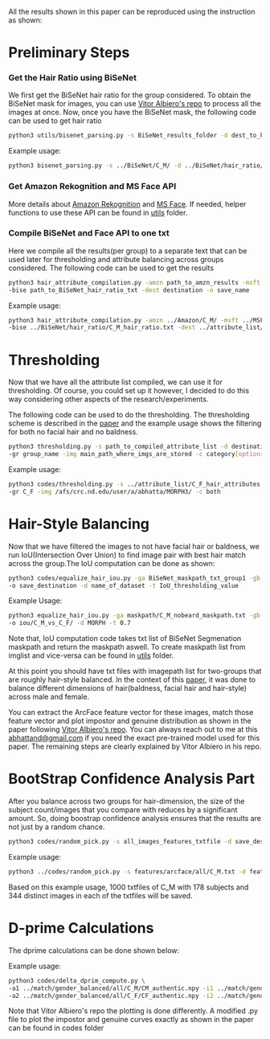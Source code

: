 All the results shown in this paper can be reproduced using the instruction as shown:

# Preliminary Steps

### Get the Hair Ratio using BiSeNet

We first get the BiSeNet hair ratio for the group considered. To obtain the BiSeNet mask for images, you can use [Vitor Albiero's repo](https://github.com/vitoralbiero/face-parsing.PyTorch) to process all the images at once. Now, once you have the BiSeNet mask, the following code can be used to get hair ratio

~~~bash
python3 utils/bisenet_parsing.py -s BiSeNet_results_folder -d dest_to_hairRatio_txt -n file_save_name
~~~

Example usage:

~~~bash
python3 bisenet_parsing.py -s ../BiSeNet/C_M/ -d ../BiSeNet/hair_ratio/ -n C_M_hair_ratio
~~~

### Get Amazon Rekognition and MS Face API

More details about [Amazon Rekognition](https://docs.aws.amazon.com/managedservices/latest/userguide/rekognition.html) and [MS Face](https://azure.microsoft.com/en-us/services/cognitive-services/face/). If needed, helper functions to use these API can be found in [utils](https://github.com/abhatta1234/Hair_Dimensions_Balancing/tree/main/utils) folder.

### Compile BiSeNet and Face API to one txt

Here we compile all the results(per group) to a separate text that can be used later for thresholding and attribute balancing across groups considered. The following code can be used to get the results

~~~bash
python3 hair_attribute_compilation.py -amzn path_to_amzn_results -msft path_to_amzn_results \
-bise path_to_BiSeNet_hair_ratio_txt -dest destination -n save_name
~~~

Example usage:
~~~bash
python3 hair_attribute_compilation.py -amzn ../Amazon/C_M/ -msft ../MSFace/API/C_M/ \
-bise ../BiSeNet/hair_ratio/C_M_hair_ratio.txt -dest ../attribute_list/ -n C_M_attribute_list
~~~

# Thresholding

Now that we have all the attribute list compiled, we can use it for thresholding. Of course, you could set up it however, I decided to do this way considering other aspects of the research/experiments.<br>

The following code can be used to do the thresholding. The thresholding scheme is described in the [paper]() and the example usage shows the filtering for both no facial hair and no baldness.

~~~bash
python3 thresholding.py -s path_to_compiled_attribute_list -d destination_to_save_txt \
-gr group_name -img main_path_where_imgs_are_stored -c category[options:beard,bald,both]
~~~
Example usage:
~~~bash
python3 codes/thresholding.py -s ../attribute_list/C_F_hair_attributes.txt -d ../thresholding_results/ \
-gr C_F -img /afs/crc.nd.edu/user/a/abhatta/MORPH3/ -c both
~~~

# Hair-Style Balancing

Now that we have filtered the images to not have facial hair or baldness, we run IoU(Intersection Over Union) to find image pair with best hair match across the group.The IoU computation can be done as shown:
~~~bash
python3 codes/equalize_hair_iou.py -ga BiSeNet_maskpath_txt_group1 -gb BiSeNet_maskpath_txt_group2 \
-o save_destination -d name_of_dataset -t IoU_thresholding_value
~~~
Example Usage:
~~~bash
python3 equalize_hair_iou.py -ga maskpath/C_M_nobeard_maskpath.txt -gb maskpath/C_F_maskpath.txt \
-o iou/C_M_vs_C_F/ -d MORPH -t 0.7
~~~
Note that, IoU computation code takes txt list of BiSeNet Segmenation maskpath and return the maskpath aswell. To create maskpath list from imglist and vice-versa can be found in [utils](https://github.com/abhatta1234/Hair_Dimensions_Balancing/tree/main/utils) folder. 

At this point you should have txt files with imagepath list for two-groups that are roughly hair-style balanced. In the context of this [paper](), it was done to balance different dimensions of hair(baldness, facial hair and hair-style) across male and female. 

You can extract the ArcFace feature vector for these images, match those feature vector and plot impostor and genuine distribution as shown in the paper following [Vitor Albiero's repo](https://github.com/vitoralbiero/face-parsing.PyTorch). You can always reach out to me at this [abhattand@gmail.com](www.gmail.com) if you need the exact pre-trained model used for this paper. The remaining steps are clearly explained by Vítor Albiero in his repo. 


# BootStrap Confidence Analysis Part

After you balance across two groups for hair-dimension, the size of the subject count/images that you compare with reduces by a significant amount. So, doing boostrap confidence analysis ensures that the results are not just by a random chance. 

~~~bash
python3 codes/random_pick.py -s all_images_features_txtfile -d save_dest -sub num_subject -img num_images -itr num_iterations
~~~

Example usage:
~~~bash
python3 ../codes/random_pick.py -s features/arcface/all/C_M.txt -d featurestxt/arcface/C_M/ -sub 178 -img 344 -itr 1000
~~~
Based on this example usage, 1000 txtfiles of C_M with 178 subjects and 344 distinct images in each of the txtfiles will be saved. 

# D-prime Calculations

The dprime calculations can be done shown below:

Example usage:
~~~bash
python3 codes/delta_dprim_compute.py \
-a1 ../match/gender_balanced/all/C_M/CM_authentic.npy -i1 ../match/gender_balanced/all/C_M/CM_impostor.npy -l1 C_M \
-a2 ../match/gender_balanced/all/C_F/CF_authentic.npy -i2 ../match/gender_balanced/all/C_F/CF_impostor.npy -l2 C_F \
~~~

Note that Vítor Albiero's repo the plotting is done differently. A modified .py file to plot the impostor and genuine curves exactly as shown in the paper can be found in codes folder


